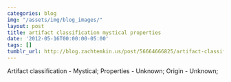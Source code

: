 ```yaml
---
categories: blog
img: "/assets/img/blog_images/" 
layout: post
title: artifact classification mystical properties
date: '2012-05-16T00:00:00-05:00'
tags: []
tumblr_url: http://blog.zachtemkin.us/post/56664666825/artifact-classification-mystical-properties
---
```

Artifact classification - Mystical; Properties - Unknown; Origin - Unknown; 
